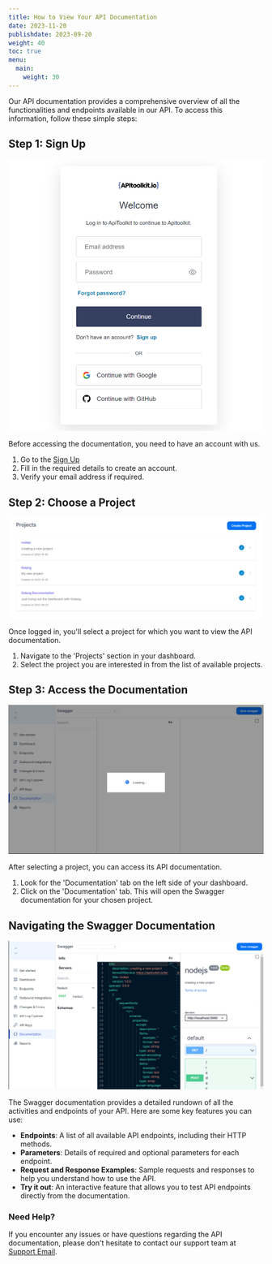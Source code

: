 ```yaml
---
title: How to View Your API Documentation
date: 2023-11-20
publishdate: 2023-09-20
weight: 40
toc: true
menu:
  main:
    weight: 30
---
```


Our API documentation provides a comprehensive overview of all the functionalities and endpoints available in our API. To access this information, follow these simple steps:

## Step 1: Sign Up

![Sign in](Sign-up.png)

Before accessing the documentation, you need to have an account with us.

1. Go to the [Sign Up](https://app.apitoolkit.io/)
2. Fill in the required details to create an account.
3. Verify your email address if required.

## Step 2: Choose a Project

![Select a project](create-project2.png)

Once logged in, you'll select a project for which you want to view the API documentation.

1. Navigate to the 'Projects' section in your dashboard.
2. Select the project you are interested in from the list of available projects.

## Step 3: Access the Documentation

![Doc](doc1.png)

After selecting a project, you can access its API documentation.
1. Look for the 'Documentation' tab on the left side of your dashboard.
2. Click on the 'Documentation' tab. This will open the Swagger documentation for your chosen project.

## Navigating the Swagger Documentation

![Doc overview](doc2.png)

The Swagger documentation provides a detailed rundown of all the activities and endpoints of your API. Here are some key features you can use:

- **Endpoints**: A list of all available API endpoints, including their HTTP methods.
- **Parameters**: Details of required and optional parameters for each endpoint.
- **Request and Response Examples**: Sample requests and responses to help you understand how to use the API.
- **Try it out**: An interactive feature that allows you to test API endpoints directly from the documentation.

### Need Help?

If you encounter any issues or have questions regarding the API documentation, please don't hesitate to contact our support team at [Support Email](hello@apitoolkit.io).
